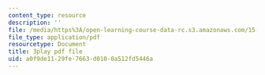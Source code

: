 ```yaml
---
content_type: resource
description: ''
file: /media/https%3A/open-learning-course-data-rc.s3.amazonaws.com/15-071-the-analytics-edge-spring-2017/a0f9de1129fe7663d0100a512fd5446a_isTQo2B_1Ng.pdf
file_type: application/pdf
resourcetype: Document
title: 3play pdf file
uid: a0f9de11-29fe-7663-d010-0a512fd5446a
---
```

